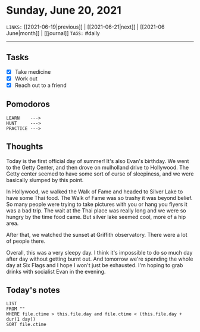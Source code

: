 # Sunday, June 20, 2021
`LINKS:` [[2021-06-19|previous]] | [[2021-06-21|next]] |  [[2021-06 June|month]] | [[journal]] 
`TAGS:` #daily

---
## Tasks
- [x]  Take medicine
- [x]  Work out
- [x]  Reach out to a friend

## Pomodoros
```
LEARN    ---> 
HUNT     ---> 
PRACTICE ---> 
```

## Thoughts
Today is the first official day of summer! It's also Evan's birthday. We went to the Getty Center, and then drove on mulholland drive to Hollywood. The Getty center seemed to have some sort of curse of sleepiness, and we were basically slumped by this point.

In Hollywood, we walked the Walk of Fame and headed to Silver Lake to have some Thai food. The Walk of Fame was so trashy it was beyond belief. So many people were trying to take pictures with you or hang you flyers it was a bad trip. The wait at the Thai place was really long and we were so hungry by the time food came. But silver lake seemed cool, more of a hip area. 

After that, we watched the sunset at Griffith observatory. There were a lot of people there. 

Overall, this was a very sleepy day. I think it's impossible to do so much day after day without getting burnt out. And tomorrow we're spending the whole day at Six Flags and I hope I won't just be exhausted. I'm hoping to grab drinks with socialist Evan in the evening. 

## Today's notes
```dataview
LIST 
FROM ""
WHERE file.ctime > this.file.day and file.ctime < (this.file.day + dur(1 day))
SORT file.ctime
```
